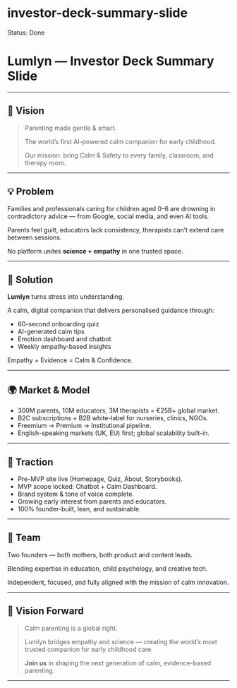 # investor-deck-summary-slide

Status: Done

# Lumlyn — Investor Deck Summary Slide

---

## 🌿 Vision

> Parenting made gentle & smart.
> 
> 
> The world’s first AI-powered calm companion for early childhood.
> 
> Our mission: bring Calm & Safety to every family, classroom, and therapy room.
> 

---

## 💡 Problem

Families and professionals caring for children aged 0–6 are drowning in contradictory advice — from Google, social media, and even AI tools.

Parents feel guilt, educators lack consistency, therapists can’t extend care between sessions.

No platform unites **science + empathy** in one trusted space.

---

## 🧠 Solution

**Lumlyn** turns stress into understanding.

A calm, digital companion that delivers personalised guidance through:

- 60-second onboarding quiz
- AI-generated calm tips
- Emotion dashboard and chatbot
- Weekly empathy-based insights

Empathy + Evidence = Calm & Confidence.

---

## 🌍 Market & Model

- 300M parents, 10M educators, 3M therapists = €25B+ global market.
- B2C subscriptions + B2B white-label for nurseries, clinics, NGOs.
- Freemium → Premium → Institutional pipeline.
- English-speaking markets (UK, EU) first; global scalability built-in.

---

## 🚀 Traction

- Pre-MVP site live (Homepage, Quiz, About, Storybooks).
- MVP scope locked: Chatbot + Calm Dashboard.
- Brand system & tone of voice complete.
- Growing early interest from parents and educators.
- 100% founder-built, lean, and sustainable.

---

## 👥 Team

Two founders — both mothers, both product and content leads.

Blending expertise in education, child psychology, and creative tech.

Independent, focused, and fully aligned with the mission of calm innovation.

---

## 🌱 Vision Forward

> Calm parenting is a global right.
> 
> 
> Lumlyn bridges empathy and science — creating the world’s most trusted companion for early childhood care.
> 
> **Join us** in shaping the next generation of calm, evidence-based parenting.
> 

---

